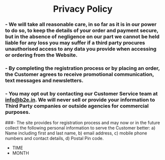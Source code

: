 <h1 align="center">
Privacy Policy
</h1>
 
### - We will take all reasonable care, in so far as it is in our power to do so, to keep the details of your order and payment secure, but in the absence of negligence on our part we cannot be held liable for any loss you may suffer if a third party procures unauthorised access to any data you provide when accessing or ordering from the Website.
### - By completing the registration process or by placing an order, the Customer agrees to receive promotional communication, text messages and newsletters.
### - You may opt out by contacting our Customer Service team at info@b2e.in. We will never sell or provide your information to Third Party companies or outside agencies for commercial purposes.


###- The site provides for registration process and may now or in the future collect the following personal information to serve the Customer better: a) Name including first and last name, b) email address, c) mobile phone numbers and contact details, d) Postal Pin code.
- TIME
- MONTH